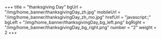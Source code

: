 +++
title = "thanksgiving Day"
bgUrl = "/img/home_banner/thanksgivingDay_zh.jpg"
mobileUrl = "/img/home_banner/thanksgivingDay_zh_mo.jpg"
hrefUrl = "javascript:;"
bgLeft = "/img/home_banner/thanksgivingDay_bg_left.png"
bgRight = "/img/home_banner/thanksgivingDay_bg_right.png"
number = "2"
weight =  2
+++